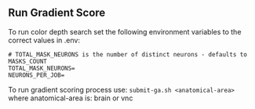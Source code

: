 ## Run Gradient Score

To run color depth search set the following environment variables to the correct values in .env:
```
# TOTAL_MASK_NEURONS is the number of distinct neurons - defaults to MASKS_COUNT
TOTAL_MASK_NEURONS=
NEURONS_PER_JOB=
```

To run gradient scoring process use:
`submit-ga.sh <anatomical-area>`
where anatomical-area is: brain or vnc
